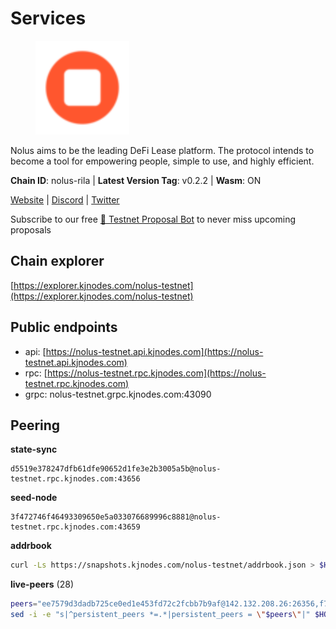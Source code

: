 # Services

<figure><img src="https://raw.githubusercontent.com/kj89/cosmos-images/main/logos/nolus.png" width="150" alt=""><figcaption></figcaption></figure>

Nolus aims to be the leading DeFi Lease platform. The protocol  intends to become a tool for empowering people, simple to use, and highly efficient.

**Chain ID**: nolus-rila | **Latest Version Tag**: v0.2.2 | **Wasm**: ON

[Website](https://www.nolus.io) | [Discord](https://discord.gg/nolus-protocol) | [Twitter](https://twitter.com/NolusProtocol)



Subscribe to our free [🤖 Testnet Proposal Bot](https://t.me/kjnodes_testnet_proposal_bot) to never miss upcoming proposals


## Chain explorer
[https://explorer.kjnodes.com/nolus-testnet](https://explorer.kjnodes.com/nolus-testnet)

## Public endpoints

* api: [https://nolus-testnet.api.kjnodes.com](https://nolus-testnet.api.kjnodes.com)
* rpc: [https://nolus-testnet.rpc.kjnodes.com](https://nolus-testnet.rpc.kjnodes.com)
* grpc: nolus-testnet.grpc.kjnodes.com:43090

## Peering

**state-sync**

```text
d5519e378247dfb61dfe90652d1fe3e2b3005a5b@nolus-testnet.rpc.kjnodes.com:43656
```

**seed-node**

```text
3f472746f46493309650e5a033076689996c8881@nolus-testnet.rpc.kjnodes.com:43659
```

**addrbook**
```bash
curl -Ls https://snapshots.kjnodes.com/nolus-testnet/addrbook.json > $HOME/.nolus/config/addrbook.json
```

**live-peers** (28)
```bash
peers="ee7579d3dadb725ce0ed1e453fd72c2fcbb7b9af@142.132.208.26:26356,f7af30d030da2dd7a0a369997eafa1bdb4f53e75@83.11.99.192:24656,d5519e378247dfb61dfe90652d1fe3e2b3005a5b@65.109.68.190:43656,228b1139c787fcb02358d99db748119123cf08c0@65.109.65.163:20756,d71f6a702561b08023810464a96668045dbabd9e@95.214.55.25:26656,55efbf3711e104ada09b4dadba5890ea2a96d4b7@65.109.116.204:20756,b0fa31de7a29b92b4c910cbafb2789626a1db8a9@65.108.9.164:20756,03ec7af23216082eeccc690b7bdcbe497bf2dcf8@136.243.88.91:9000,f9734a35578309156308f12eba510ef995de4769@165.22.111.173:20756,acd39ab5b00e5611df296b2e6fb4f6a44a32513f@23.88.5.169:21656,2fc6d24d1d77c34427ce7cbb24de5ee4d4debe7c@161.97.108.208:26656,8b0b427b4567a7a66f05fab1146ee97b52ad7958@93.189.30.119:26656,33f4b7f56b6708526f0638162f020394de0ce5e9@65.21.229.33:28656,e0ab3276d94a8fbdf04b0b9eb95df22f7037eb89@167.235.31.186:34656,0760923eff6e1e890a55e3c3d6b1330d60c2f870@185.246.86.152:26656,15cd61c8528611d1192ee06578cd6f5054645a0e@46.101.115.206:55666,50d786a2d242839fe2bdb69bee694d7ffa455824@5.161.60.42:18656,538e2a3d6e96cd7bc0635eaa3f8f3695f26503a7@65.108.104.167:21656,6c7df995fc208bf1e46b247eea141923868d9452@185.144.99.9:26656,46e87e63ebfb628613a7c33ff69946ebd45fa510@176.99.142.180:36656,fcb82df30d2056c3af024fb389e173d683fe8229@65.108.105.48:19756,17cc34fc4a5c91e67bc7e11b9c15cad10dd11336@138.201.221.94:26656,5d323e4127ebf0c3139f3081765606e32052fa3e@65.109.92.148:26656,052dfbd088acc98fef7c42efc04a4ef6e8999ee3@65.109.117.165:43656,1e839449cac1898e98901a7d2c216c1a608c4e20@65.21.203.204:18656,5c2a752c9b1952dbed075c56c600c3a79b58c395@195.3.220.135:27016,e6b3d520d342782129689d5f9aee6c8f12933a61@51.89.7.235:26649,a12f0c225332ab006fbc46d58706669bf44f52e0@113.176.160.117:26656"
sed -i -e "s|^persistent_peers *=.*|persistent_peers = \"$peers\"|" $HOME/.nolus/config/config.toml
```
